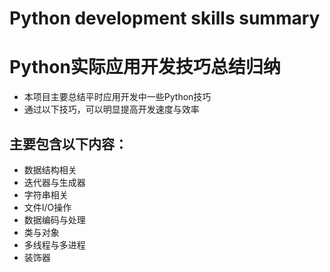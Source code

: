 # Python development skills summary
# Python实际应用开发技巧总结归纳

- 本项目主要总结平时应用开发中一些Python技巧
- 通过以下技巧，可以明显提高开发速度与效率

## 主要包含以下内容：
- 数据结构相关
- 迭代器与生成器
- 字符串相关
- 文件I/O操作
- 数据编码与处理
- 类与对象
- 多线程与多进程
- 装饰器